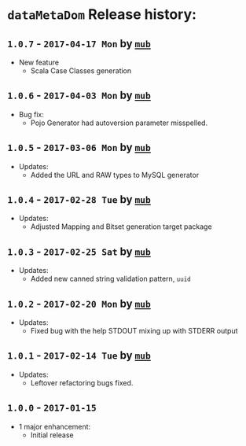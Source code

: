 
# `dataMetaDom` Release history:

## `1.0.7` - `2017-04-17 Mon` by [`mub`](https://github.com/mub)
* New feature
    * Scala Case Classes generation
    
## `1.0.6` - `2017-04-03 Mon` by [`mub`](https://github.com/mub)
* Bug fix:
    * Pojo Generator had autoversion parameter misspelled.
    
## `1.0.5` - `2017-03-06 Mon` by [`mub`](https://github.com/mub)
* Updates:
    * Added the URL and RAW types to MySQL generator
    
## `1.0.4` - `2017-02-28 Tue` by [`mub`](https://github.com/mub)
* Updates:
    * Adjusted Mapping and Bitset generation target package
    
## `1.0.3` - `2017-02-25 Sat` by [`mub`](https://github.com/mub)
* Updates:
    * Added new canned string validation pattern, `uuid`

## `1.0.2` - `2017-02-20 Mon` by [`mub`](https://github.com/mub)
* Updates:
    * Fixed bug with the help STDOUT mixing up with STDERR output

## `1.0.1` - `2017-02-14 Tue` by [`mub`](https://github.com/mub)
* Updates:
    * Leftover refactoring bugs fixed.

## `1.0.0` - `2017-01-15`
* 1 major enhancement:
    * Initial release

